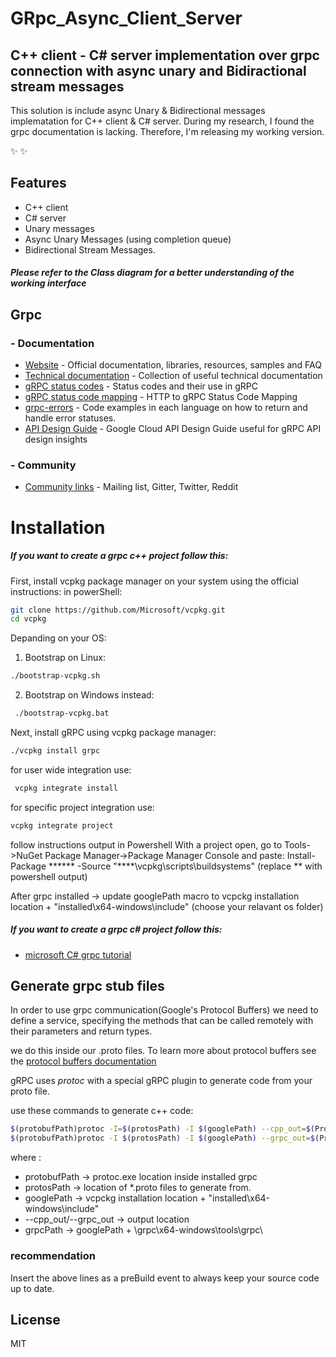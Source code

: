 # GRpc_Async_Client_Server
## C++ client - C# server implementation over grpc connection with async unary and Bidiractional stream messages


This solution is include async Unary & Bidirectional messages implematation for C++ client & C# server.
During my research, I found the grpc documentation is lacking. Therefore, I'm releasing my working version.

 ✨ ✨

## Features

- C++ client
- C# server
- Unary messages
- Async Unary Messages (using completion queue)
- Bidirectional Stream Messages.

##### *Please refer to the Class diagram for a better understanding of the working interface*


## Grpc

### - Documentation

- [Website](https://grpc.io/) - Official documentation, libraries, resources, samples and FAQ
- [Technical documentation](https://github.com/grpc/grpc/tree/master/doc) - Collection of useful technical documentation
- [gRPC status codes](https://github.com/grpc/grpc/blob/master/doc/statuscodes.md) - Status codes and their use in gRPC
- [gRPC status code mapping](https://github.com/grpc/grpc/blob/master/doc/http-grpc-status-mapping.md) - HTTP to gRPC Status Code Mapping
- [grpc-errors](https://github.com/avinassh/grpc-errors) - Code examples in each language on how to return and handle error statuses.
- [API Design Guide](https://cloud.google.com/apis/design/) - Google Cloud API Design Guide useful for gRPC API design insights

### - Community

- [Community links](https://grpc.io/community/) - Mailing list, Gitter, Twitter, Reddit

# Installation
##### If you want to create a grpc c++ project follow this:
First, install vcpkg package manager on your system using the official instructions:
in powerShell:
```sh
git clone https://github.com/Microsoft/vcpkg.git
cd vcpkg
```
Depanding on your OS:
1. Bootstrap on Linux:
```sh
./bootstrap-vcpkg.sh
```
2. Bootstrap on Windows instead:
```sh
 ./bootstrap-vcpkg.bat
```

Next, install gRPC using vcpkg package manager:
```sh
./vcpkg install grpc
```
for user wide integration use:
```sh
 vcpkg integrate install
 ```
for specific project integration use:
```sh
vcpkg integrate project
 ```
follow instructions output in Powershell 
With a project open, go to Tools->NuGet Package Manager->Package Manager Console and paste:
Install-Package ****** -Source "****\vcpkg\scripts\buildsystems"
(replace ** with powershell output)

After grpc installed -> update googlePath macro to vcpckg installation location + "installed\x64-windows\include" (choose your relavant os folder)

##### If you want to create a grpc c# project follow this:
- [microsoft C# grpc tutorial](https://docs.microsoft.com/en-us/aspnet/core/tutorials/grpc/grpc-start?view=aspnetcore-5.0&tabs=visual-studio)

## Generate grpc stub files

In order to use grpc communication(Google's Protocol Buffers) we need to define a service, specifying the 
methods that can be called remotely with their parameters and return types.

we do this inside our .proto  files. To learn more about protocol buffers see the [protocol buffers documentation](https://developers.google.com/protocol-buffers/docs/overview)

gRPC uses *protoc* with a special gRPC plugin to generate code from your proto file.

use these commands to generate c++ code:
```sh
$(protobufPath)protoc -I=$(protosPath) -I $(googlePath) --cpp_out=$(ProjectDir)Generated $(protosPath)*.proto
$(protobufPath)protoc -I $(protosPath) -I $(googlePath) --grpc_out=$(ProjectDir)Generated --plugin=protoc-gen-grpc=$(grpcPath)grpc_cpp_plugin.exe $(protosPath)*.proto 
 ```
 
 where :
 - protobufPath -> protoc.exe location inside installed grpc
 - protosPath -> location of \*.proto files to generate from.
 - googlePath -> vcpckg installation location + "installed\x64-windows\include"
 - --cpp_out/--grpc_out -> output location
 - grpcPath -> googlePath + \grpc\x64-windows\tools\grpc\
### recommendation 
 Insert the above lines as a preBuild event to always keep your source code up to date.
 
## License

MIT

